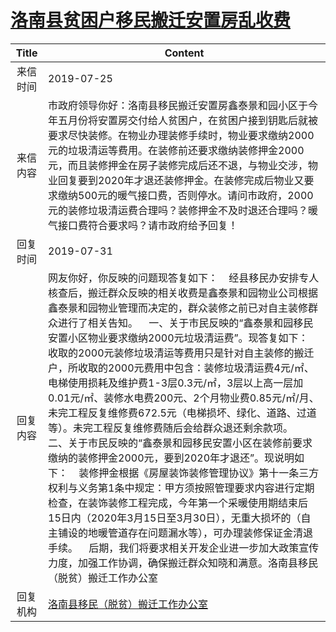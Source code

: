 # <a href="http://www.shangluo.gov.cn/zmhd/ldxxxx.jsp?urltype=leadermail.LeaderMailContentUrl&wbtreeid=1112&leadermailid=5377">洛南县贫困户移民搬迁安置房乱收费</a>
| Title |                                                                                                                                                                                                                                                                                                    Content                                                                                                                                                                                                                                                                                                    |
|:-----:|---------------------------------------------------------------------------------------------------------------------------------------------------------------------------------------------------------------------------------------------------------------------------------------------------------------------------------------------------------------------------------------------------------------------------------------------------------------------------------------------------------------------------------------------------------------------------------------------------------------|
| 来信时间  | 2019-07-25                                                                                                                                                                                                                                                                                                                                                                                                                                                                                                                                                                                                    |
| 来信内容  | 市政府领导你好：洛南县移民搬迁安置房鑫泰景和园小区于今年五月份将安置房交付给人贫困户，在贫困户接到钥匙后就被要求尽快装修。在物业办理装修手续时，物业要求缴纳2000元的垃圾清运等费用。在装修前还要求缴纳装修押金2000元，而且装修押金在房子装修完成后还不退，与物业交涉，物业回复要到2020年才退还装修押金。在装修完成后物业又要求缴纳500元的暖气接口费，否则停水。请问市政府，2000元的装修垃圾清运费合理吗？装修押金不及时退还合理吗？暖气接口费符合要求吗？请市政府给予回复！                                                                                                                                                                                                                                                                                                                                                               |
| 回复时间  | 2019-07-31                                                                                                                                                                                                                                                                                                                                                                                                                                                                                                                                                                                                    |
| 回复内容  | 网友你好，你反映的问题现答复如下：    经县移民办安排专人核查后，搬迁群众反映的相关收费是鑫泰景和园物业公司根据鑫泰景和园物业管理而决定的，群众装修之前已对自主装修群众进行了相关告知。    一、关于市民反映的“鑫泰景和园移民安置小区物业要求缴纳2000元垃圾清运费”。现答复如下：    收取的2000元装修垃圾清运等费用只是针对自主装修的搬迁户，所收取的2000元费用中包含：装修垃圾清运费4元/㎡、电梯使用损耗及维护费1-3层0.3元/㎡，3层以上高一层加0.01元/㎡、装修水电费200元、2个月物业费0.85元/㎡/月、未完工程反复维修费672.5元（电梯损坏、绿化、道路、过道等）。未完工程反复维修费随后会给群众退还剩余款项。    二、关于市民反映的“鑫泰景和园移民安置小区在装修前要求缴纳的装修押金2000元，要到2020年才退还”。现说明如下：    装修押金根据《房屋装饰装修管理协议》第十一条三方权利与义务第1条中规定：甲方须按照管理要求内容进行定期检查，在装饰装修工程完成，今年第一个采暖使用期结束后15日内（2020年3月15日至3月30日），无重大损坏的（自主铺设的地暖管道存在问题漏水等），可办理装修保证金清退手续。    后期，我们将要求相关开发企业进一步加大政策宣传力度，加强工作协调，确保搬迁群众知晓和满意。洛南县移民（脱贫）搬迁工作办公室 |
| 回复机构  | <a href="../../category/agencies/洛南县移民（脱贫）搬迁工作办公室.md">洛南县移民（脱贫）搬迁工作办公室</a>                                                                                                                                                                                                                                                                                                                                                                                                                                                                                                                                    |